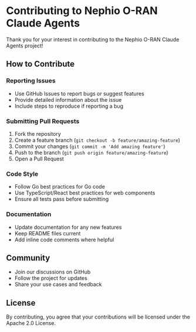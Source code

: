 # Contributing to Nephio O-RAN Claude Agents

Thank you for your interest in contributing to the Nephio O-RAN Claude Agents project!

## How to Contribute

### Reporting Issues
- Use GitHub Issues to report bugs or suggest features
- Provide detailed information about the issue
- Include steps to reproduce if reporting a bug

### Submitting Pull Requests
1. Fork the repository
2. Create a feature branch (`git checkout -b feature/amazing-feature`)
3. Commit your changes (`git commit -m 'Add amazing feature'`)
4. Push to the branch (`git push origin feature/amazing-feature`)
5. Open a Pull Request

### Code Style
- Follow Go best practices for Go code
- Use TypeScript/React best practices for web components
- Ensure all tests pass before submitting

### Documentation
- Update documentation for any new features
- Keep README files current
- Add inline code comments where helpful

## Community
- Join our discussions on GitHub
- Follow the project for updates
- Share your use cases and feedback

## License
By contributing, you agree that your contributions will be licensed under the Apache 2.0 License.